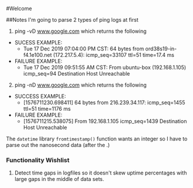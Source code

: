 #Welcome

##Notes
I'm going to parse 2 types of ping logs at first
1) ping -vD www.google.com which returns the following
* SUCESS EXAMPLE: 
   * Tue 17 Dec 2019 07:04:00 PM CST: 64 bytes from ord38s19-in-f4.1e100.net (172.217.5.4): icmp_seq=33107 ttl=51 time=17.4 ms
* FAILURE EXAMPLE:
   * Tue 17 Dec 2019 09:51:55 AM CST: From ubuntu-box (192.168.1.105) icmp_seq=94 Destination Host Unreachable
2) ping -nD www.google.com which returns the following
* SUCCESS EXAMPLE: 
    * [1576711230.698411] 64 bytes from 216.239.34.117: icmp_seq=1455 ttl=51 time=1176 ms
* FAILURE EXAMPLE:
    * [1576711215.538075] From 192.168.1.105 icmp_seq=1439 Destination Host Unreachable

The `datetime` library `fromtimestamp()` function wants an integer so I have to parse out the nanosecond data (after the .)

### Functionality Wishlist
1) Detect time gaps in logfiles so it doesn't skew uptime percentages with large gaps in the middle of data sets.